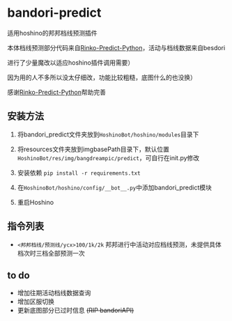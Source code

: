 # bandori-predict

适用hoshino的邦邦档线预测插件

本体档线预测部分代码来自[Rinko-Predict-Python](https://github.com/Electronicute/Rinko-Predict-Python)，活动与档线数据来自besdori

进行了少量魔改以适应hoshino插件调用需要）

因为用的人不多所以没太仔细改，功能比较粗糙，底图什么的也没换）

感谢[Rinko-Predict-Python](https://github.com/Electronicute/Rinko-Predict-Python)帮助完善

## 安装方法

1. 将bandori_predict文件夹放到`HoshinoBot/hoshino/modules`目录下

2. 将resources文件夹放到imgbasePath目录下，默认位置`HoshinoBot/res/img/bangdreampic/predict`，可自行在init.py修改

3. 安装依赖   `pip install -r requirements.txt`

4. 在`HoshinoBot/hoshino/config/__bot__.py`中添加bandori_predict模块

5. 重启Hoshino


## 指令列表

- `<邦邦档线/预测线/ycx>100/1k/2k`  邦邦进行中活动对应档线预测，未提供具体档次时三档全部预测一次

## to do

- 增加往期活动档线数据查询
- 增加区服切换
- 更新底图部分已过时信息 ~~(RIP bandoriAPI)~~
